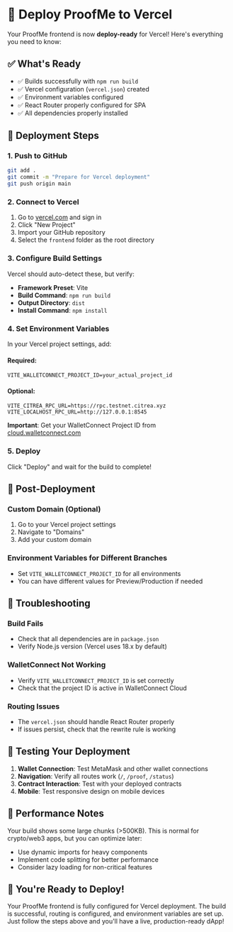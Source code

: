 # 🚀 Deploy ProofMe to Vercel

Your ProofMe frontend is now **deploy-ready** for Vercel! Here's everything you need to know:

## ✅ **What's Ready**
- ✅ Builds successfully with `npm run build`
- ✅ Vercel configuration (`vercel.json`) created
- ✅ Environment variables configured
- ✅ React Router properly configured for SPA
- ✅ All dependencies properly installed

## 🚀 **Deployment Steps**

### 1. **Push to GitHub**
```bash
git add .
git commit -m "Prepare for Vercel deployment"
git push origin main
```

### 2. **Connect to Vercel**
1. Go to [vercel.com](https://vercel.com) and sign in
2. Click "New Project"
3. Import your GitHub repository
4. Select the `frontend` folder as the root directory

### 3. **Configure Build Settings**
Vercel should auto-detect these, but verify:
- **Framework Preset**: Vite
- **Build Command**: `npm run build`
- **Output Directory**: `dist`
- **Install Command**: `npm install`

### 4. **Set Environment Variables**
In your Vercel project settings, add:

#### Required:
```
VITE_WALLETCONNECT_PROJECT_ID=your_actual_project_id
```

#### Optional:
```
VITE_CITREA_RPC_URL=https://rpc.testnet.citrea.xyz
VITE_LOCALHOST_RPC_URL=http://127.0.0.1:8545
```

**Important**: Get your WalletConnect Project ID from [cloud.walletconnect.com](https://cloud.walletconnect.com)

### 5. **Deploy**
Click "Deploy" and wait for the build to complete!

## 🔧 **Post-Deployment**

### **Custom Domain** (Optional)
1. Go to your Vercel project settings
2. Navigate to "Domains"
3. Add your custom domain

### **Environment Variables for Different Branches**
- Set `VITE_WALLETCONNECT_PROJECT_ID` for all environments
- You can have different values for Preview/Production if needed

## 🐛 **Troubleshooting**

### **Build Fails**
- Check that all dependencies are in `package.json`
- Verify Node.js version (Vercel uses 18.x by default)

### **WalletConnect Not Working**
- Verify `VITE_WALLETCONNECT_PROJECT_ID` is set correctly
- Check that the project ID is active in WalletConnect Cloud

### **Routing Issues**
- The `vercel.json` should handle React Router properly
- If issues persist, check that the rewrite rule is working

## 📱 **Testing Your Deployment**

1. **Wallet Connection**: Test MetaMask and other wallet connections
2. **Navigation**: Verify all routes work (`/`, `/proof`, `/status`)
3. **Contract Interaction**: Test with your deployed contracts
4. **Mobile**: Test responsive design on mobile devices

## 🎯 **Performance Notes**

Your build shows some large chunks (>500KB). This is normal for crypto/web3 apps, but you can optimize later:
- Use dynamic imports for heavy components
- Implement code splitting for better performance
- Consider lazy loading for non-critical features

## 🚀 **You're Ready to Deploy!**

Your ProofMe frontend is fully configured for Vercel deployment. The build is successful, routing is configured, and environment variables are set up. Just follow the steps above and you'll have a live, production-ready dApp!
